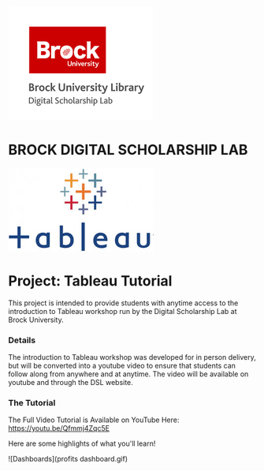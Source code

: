 ![DSL Logo][dsllogo]

# BROCK DIGITAL SCHOLARSHIP LAB

![Tableau][tablogo]


# Project: Tableau Tutorial

This project is intended to provide students with anytime access to the introduction to Tableau workshop run by the Digital Scholarship Lab at Brock University.

### Details

The introduction to Tableau workshop was developed for in person delivery, but will be converted into a youtube video to ensure that students can follow along from anywhere and at anytime. The video will be available on youtube and through the DSL website.

### The Tutorial

The Full Video Tutorial is Available on YouTube Here: https://youtu.be/Qfmmj4Zqc5E

Here are some highlights of what you'll learn!

![Dashboards](profits dashboard.gif)


<!--- Please use reference style images so that it is easier to update pictures later --->

[dsllogo]: dsl_logo.png
[tablogo]: Tableau-logo.jpg
